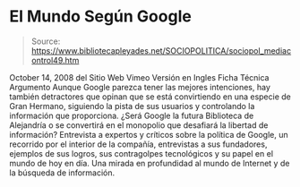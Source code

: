 # El Mundo Según Google

> Source: https://www.bibliotecapleyades.net/SOCIOPOLITICA/sociopol_mediacontrol49.htm

October 14, 2008
del Sitio Web
Vimeo
Versión en Ingles
Ficha Técnica
Argumento
Aunque Google parezca tener las mejores intenciones, hay también detractores
que opinan que se está convirtiendo en una especie de
Gran Hermano,
siguiendo la pista de sus usuarios y controlando la información que
proporciona.
¿Será Google la futura Biblioteca de Alejandría o se convertirá
en el monopolio que desafiará la libertad de información?
Entrevista a
expertos y críticos sobre
la política de Google, un recorrido por el
interior de la compañía, entrevistas a sus fundadores, ejemplos de sus
logros, sus contragolpes tecnológicos y su papel en el mundo de hoy en día.
Una mirada en profundidad al
mundo de Internet y de la búsqueda de
información.
